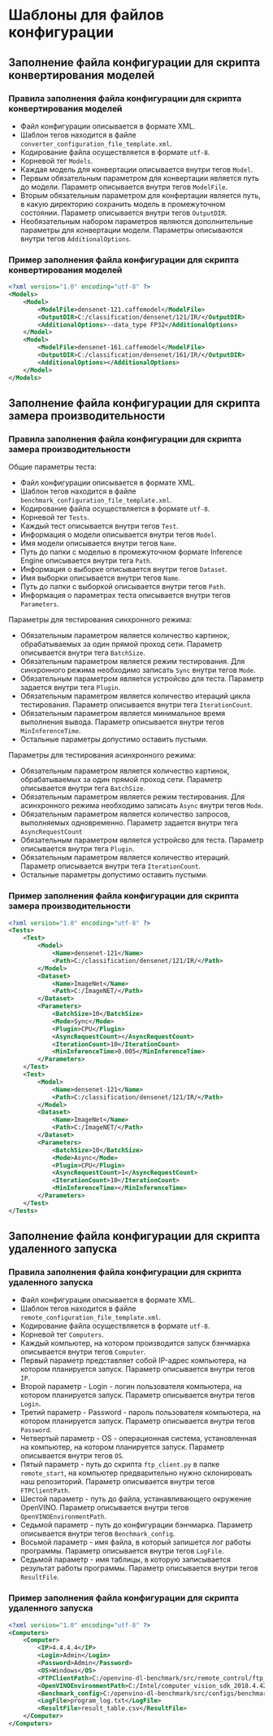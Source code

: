 # Шаблоны для файлов конфигурации

## Заполнение файла конфигурации для скрипта конвертирования моделей

### Правила заполнения файла конфигурации для скрипта конвертирования моделей

- Файл конфигурации описывается в формате XML.
- Шаблон тегов находится в файле `converter_configuration_file_template.xml`.
- Кодирование файла осуществляется в формате `utf-8`.
- Корневой тег `Models`.
- Каждая модель для конвертации описывается внутри тегов `Model`.
- Первым обязательным параметром для конвертации является путь до модели.
  Параметр описывается внутри тегов `ModelFile`.
- Вторым обязательным параметром для конфертации является путь,
  в какую директорию сохранить модель в промежуточном состоянии.
  Параметр описывается внутри тегов `OutputDIR`.
- Необязательным набором параметров являются дополнительные параметры
  для конвертации модели. Параметры описываются внутри тегов `AdditionalOptions`.

### Пример заполнения файла конфигурации для скрипта конвертирования моделей

```xml
<?xml version="1.0" encoding="utf-8" ?>
<Models>
    <Model>
        <ModelFile>densenet-121.caffemodel</ModelFile>
        <OutputDIR>C:/classification/densenet/121/IR/</OutputDIR>
        <AdditionalOptions>--data_type FP32</AdditionalOptions>
    </Model>
    <Model>
        <ModelFile>densenet-161.caffemodel</ModelFile>
        <OutputDIR>C:/classification/densenet/161/IR/</OutputDIR>
        <AdditionalOptions></AdditionalOptions>
    </Model>
</Models>
```

## Заполнение файла конфигурации для скрипта замера производительности

### Правила заполнения файла конфигурации для скрипта замера производительности

Общие параметры теста:

- Файл конфигурации описывается в формате XML.
- Шаблон тегов находится в файле `benchmark_configuration_file_template.xml`.
- Кодирование файла осуществляется в формате `utf-8`.
- Корневой тег `Tests`.
- Каждый тест описывается внутри тегов `Test`.
- Информация о модели описывается внутри тегов `Model`.
- Имя модели описывается внутри тегов `Name`.
- Путь до папки с моделью в промежуточном формате Inference Engine
  описывается внутри тега `Path`.
- Информация о выборке описывается внутри тегов `Dataset`.
- Имя выборки описывается внутри тегов `Name`.
- Путь до папки с выборкой описывается внутри тегов `Path`.
- Информация о параметрах теста описывается внутри тегов `Parameters`.

Параметры для тестирования синхронного режима:

- Обязательным параметром является количество картинок,
  обрабатываемых за один прямой проход сети.
  Параметр описывается внутри тега `BatchSize`.
- Обязательным параметром является режим тестирования.
  Для синхронного режима необходимо записать `Sync` внутри тегов `Mode`.
- Обязательным параметром является устройсво для теста.
  Параметр задается внутри тега `Plugin`.
- Обязательным параметром является количество итераций цикла тестирования.
  Параметр описывается внутри тега `IterationCount`.
- Обязательным параметром является минимальное время выполнения вывода.
  Параметр описывается внутри тегов `MinInferenceTime`.
- Остальные параметры допустимо оставить пустыми.

Параметры для тестирования асинхронного режима:

- Обязательным параметром является количество картинок,
  обрабатываемых за один прямой проход сети.
  Параметр описывается внутри тега `BatchSize`.
- Обязательным параметром является режим тестирования.
  Для асинхронного режима необходимо записать `Async` внутри тегов `Mode`.
- Обязательным параметром является количество запросов, выполняемых одновременно.
  Параметр задается внутри тега `AsyncRequestCount`
- Обязательным параметром является устройсво для теста.
  Параметр описывается внутри тега `Plugin`.
- Обязательным параметром является количество итераций.
  Параметр описывается внутри тега `IterationCount`.
- Остальные параметры допустимо оставить пустыми.

### Пример заполнения файла конфигурации для скрипта замера производительности

```xml
<?xml version="1.0" encoding="utf-8" ?>
<Tests>
    <Test>
        <Model>
            <Name>densenet-121</Name>
            <Path>C:/classification/densenet/121/IR/</Path>
        </Model>
        <Dataset>
            <Name>ImageNet</Name>
            <Path>C:/ImageNET/</Path>
        </Dataset>
        <Parameters>
            <BatchSize>10</BatchSize>
            <Mode>Sync</Mode>
            <Plugin>CPU</Plugin>
            <AsyncRequestCount></AsyncRequestCount>
            <IterationCount>10</IterationCount>
            <MinInferenceTime>0.005</MinInferenceTime>
        </Parameters>
    </Test>
    <Test>
        <Model>
            <Name>densenet-121</Name>
            <Path>C:/classification/densenet/121/IR/</Path>
        </Model>
        <Dataset>
            <Name>ImageNet</Name>
            <Path>C:/ImageNET/</Path>
        </Dataset>
        <Parameters>
            <BatchSize>10</BatchSize>
            <Mode>Async</Mode>
            <Plugin>CPU</Plugin>
            <AsyncRequestCount>1</AsyncRequestCount>
            <IterationCount>10</IterationCount>
            <MinInferenceTime></MinInferenceTime>
        </Parameters>
    </Test>
</Tests>
```

## Заполнение файла конфигурации для скрипта удаленного запуска

### Правила заполнения файла конфигурации для скрипта удаленного запуска

- Файл конфигурации описывается в формате XML.
- Шаблон тегов находится в файле `remote_configuration_file_template.xml`.
- Кодирование файла осуществляется в формате `utf-8`.
- Корневой тег `Computers`.
- Каждый компьютер, на котором производится запуск бэнчмарка описывается 
  внутри тегов `Computer`.
- Первый параметр представляет собой IP-адрес компьютера, на котором планируется
  запуск. Параметр описывается внутри тегов `IP`.
- Второй параметр - Login - логин пользователя компьютера, на котором планируется
  запуск. Параметр описывается внутри тегов `Login`.
- Третий параметр - Password - пароль пользователя компьютера,
  на котором планируется запуск. Параметр описывается внутри тегов `Password`.
- Четвертый параметр - OS - операционная система, установленная на компьютер,
  на котором планируется запуск. Параметр описывается внутри тегов `OS`.
- Пятый параметр - путь до скрипта `ftp_client.py` в папке `remote_start`,
  на компьютер предварительно нужно склонировать наш репозиторий.
  Параметр описывается внутри тегов `FTPClientPath`.
- Шестой параметр - путь до файла, устанавливающего окружение OpenVINO.
  Параметр описывается внутри тегов `OpenVINOEnvironmentPath`.
- Седьмой параметр - путь до конфигурации бэнчмарка.
  Параметр описывается внутри тегов `Benchmark_config`.
- Восьмой параметр - имя файла, в который запишется лог работы программы.
  Параметр описывается внутри тегов `LogFile`.
- Седьмой параметр - имя таблицы, в которую
  записывается результат работы программы.
  Параметр описывается внутри тегов `ResultFile`.

### Пример заполнения файла конфигурации для скрипта удаленного запуска

```xml
<?xml version="1.0" encoding="utf-8" ?>
<Computers>
    <Computer>
        <IP>4.4.4.4</IP>
        <Login>Admin</Login>
        <Password>Admin</Password>
        <OS>Windows</OS>
        <FTPClientPath>C:/openvino-dl-benchmark/src/remote_control/ftp_client.py</FTPClientPath>
        <OpenVINOEnvironmentPath>C:/Intel/computer_vision_sdk_2018.4.420/bin/setupvars.bat</OpenVINOEnvironmentPath>
        <Benchmark_config>C:/openvino-dl-benchmark/src/configs/benchmark_configuration.xml</Benchmark_config>
        <LogFile>program_log.txt</LogFile>
        <ResultFile>result_table.csv</ResultFile>
    </Computer>
</Computers>
```
